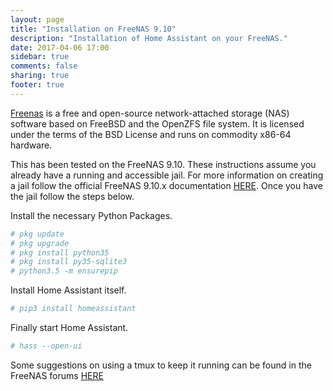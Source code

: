 ```yaml
---
layout: page
title: "Installation on FreeNAS 9.10"
description: "Installation of Home Assistant on your FreeNAS."
date: 2017-04-06 17:00
sidebar: true
comments: false
sharing: true
footer: true
---
```


[Freenas](http://www.freenas.org) is a free and open-source network-attached storage (NAS) software based on FreeBSD and the OpenZFS file system. It is licensed under the terms of the BSD License and runs on commodity x86-64 hardware. 

This has been tested on the FreeNAS 9.10. These instructions assume you already have a running and accessible jail. For more information on creating a jail follow the official FreeNAS 9.10.x documentation [HERE](https://doc.freenas.org/9.10/jails.html#adding-jails). Once you have the jail follow the steps below.

Install the necessary Python Packages.

```bash
# pkg update
# pkg upgrade
# pkg install python35
# pkg install py35-sqlite3
# python3.5 -m ensurepip
```

Install Home Assistant itself.

```bash
# pip3 install homeassistant
```

Finally start Home Assistant.

```bash
# hass --open-ui
```

Some suggestions on using a tmux to keep it running can be found in the FreeNAS forums [HERE](https://forums.freenas.org/index.php?threads/how-to-home-assistant-in-a-jail-tested-on-9-10.50371/)
